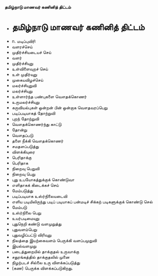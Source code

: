 **தமிழ்நாடு மாணவர் கணினித் திட்டம்**
- # தமிழ்நாடு மாணவர் கணினித் திட்டம்
- n. மடிப்புவிரி
- வளரச்செய்
- முதிர்ச்சியடையச் செய்
- வளர்
- முதிர்ச்சியுறு
- உள்விளைவுறச் செய்
- உள் முதிர்வுறு
- முகையவிழச்செய்
- மலர்ச்சியுறுவி
- மலர்ச்சியுறு
- உள்ளார்ந்த பண்புகளை வௌதக்கொணர்
- உருமலர்ச்சியுறு
- கருவியல்புகள் ஒன்றன் பின் ஒன்றாக வௌதவரப்பெறு
- படிப்படியாகத் தோற்றுவி
- புறந் தோற்றுவி
- வௌதக்கொணர்ந்து காட்டு
- தோன்று
- வௌதப்படு
- தளை நீக்கி வௌதக்கொணர்
- சமதளப்படுத்து
- விளக்கியுரை
- பெரிதாக்கு
- பெரிதாக
- நிறைவு பெறுவி
- நிறைவு பெறு
- புது உபயோகத்துக்குக் கொண்டுவா
- எளிதாகக் கிடைக்கச் செய்
- மேம்படுத்து
- படிப்படியாக உஸ்ர்நிலையடைவி
- எளிய படியிலிருந்து படிப் படியாகப் பன்மடிச் சிக்கற் படிகளுக்குக் கொண்டு செல்
- மேம்படு
- உஸ்ர்நிலை பெறு
- உயர்படிமையுறு
- புதுநெறி கண்டு வளமுறுத்து
- புதுவளம்பெறு
- புதுவழிப்பட்டு விரிவுறு
- நிலத்தை இயற்கைவளம் பெருக்கி வளப்பமுறுவி
- இயல்வளமுறு
- படைத்துறையில் தாக்குதல் உருவாக்கு
- சதுரங்கத்தில் தாக்குதலில் முனை
- நிழற்படச் சில்லை உரு விளக்கப்படுத்து
- (கண) பெருக்க விளக்கப்படுகிறது.

